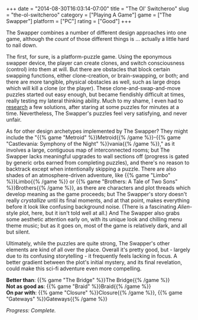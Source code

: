 +++
date = "2014-08-30T16:03:14-07:00"
title = "The Ol' Switcheroo"
slug = "the-ol-switcheroo"
category = ["Playing A Game"]
game = ["The Swapper"]
platform = ["PC"]
rating = ["Good"]
+++

The Swapper combines a number of different design approaches into one game, although the <i>count</i> of those different things is ... actually a little hard to nail down.

The first, for sure, is a platform-puzzle game.  Using the eponymous swapper device, the player can create clones, and switch consciousness (control) into them at will.  But there are obstacles that block certain swapping functions, either clone-creation, or brain-swapping, or both; and there are more tangible, physical obstacles as well, such as large drops which will kill a clone (or the player).  These clone-and-swap-and-move puzzles started out easy enough, but became fiendishly difficult at times, really testing my lateral thinking ability.  Much to my shame, I even had to <a href="http://steamcommunity.com/sharedfiles/filedetails/?id=149937488">research</a> a few solutions, after staring at some puzzles for minutes at a time.  Nevertheless, The Swapper's puzzles feel very satisfying, and never unfair.

As for other design archetypes implemented by The Swapper?  They might include the "{{% game "Metroid" %}}Metroid{{% /game %}}-{{% game "Castlevania: Symphony of the Night" %}}vania{{% /game %}}," as it involves a large, contiguous map of interconnected rooms; but The Swapper lacks meaningful upgrades to wall sections off (progress is gated by generic orbs earned from completing puzzles), and there's no reason to backtrack except when intentionally skipping a puzzle.  There are also shades of an atmosphere-driven adventure, like {{% game "Limbo" %}}Limbo{{% /game %}} or {{% game "Brothers: A Tale of Two Sons" %}}Brothers{{% /game %}}, as there are characters and plot threads which develop meaning as the game proceeds; but The Swapper's story doesn't really <i>crystallize</i> until its final moments, and at that point, makes everything before it look like confusing background noise.  (There is a fascinating <i>Alien</i>-style plot, here, but it isn't told well at all.)  And The Swapper also grabs some aesthetic attention early on, with its unique look and chilling menu theme music; but as it goes on, most of the game is relatively dark, and all but silent.

Ultimately, while the puzzles are quite strong, The Swapper's other elements are kind of all over the place.  Overall it's pretty good, but - largely due to its confusing storytelling - it frequently feels lacking in focus.  A better gradient between the plot's initial mystery, and its final revelation, could make this sci-fi adventure even more compelling.

<b>Better than</b>: {{% game "The Bridge" %}}The Bridge{{% /game %}}  
<b>Not as good as</b>: {{% game "Braid" %}}Braid{{% /game %}}  
<b>On par with</b>: {{% game "Closure" %}}Closure{{% /game %}}, {{% game "Gateways" %}}Gateways{{% /game %}}

<i>Progress: Complete.</i>